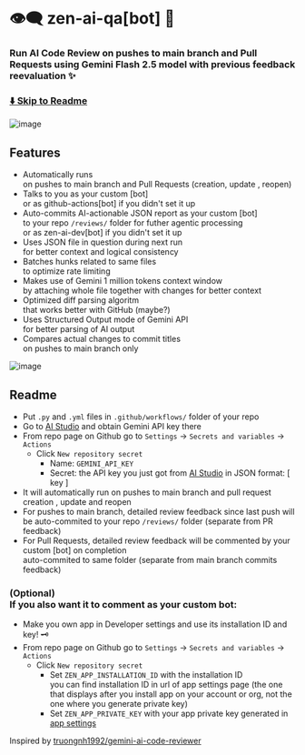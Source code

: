 # 👁️‍🗨️ zen-ai-qa[bot] 👀

### Run AI Code Review on pushes to main branch and Pull Requests using Gemini Flash 2.5 model with previous feedback reevaluation ✨

### [⬇️ Skip to Readme](#readme)

![image](https://github.com/user-attachments/assets/a3c2b16f-7339-4b25-bb14-ccb291b2fcc0)

## Features
- Automatically runs <br> on pushes to main branch and Pull Requests (creation, update , reopen)
- Talks to you as your custom [bot] <br> or as github-actions[bot] if you didn't set it up
- Auto-commits AI-actionable JSON report as your custom [bot] <br> to your repo `/reviews/` folder for futher agentic processing <br> or as zen-ai-dev[bot] if you didn't set it up
- Uses JSON file in question during next run <br> for better context and logical consistency
- Batches hunks related to same files <br> to optimize rate limiting
- Makes use of Gemini 1 million tokens context window <br> by attaching whole file together with changes for better context
- Optimized diff parsing algoritm <br> that works better with GitHub (maybe?)
- Uses Structured Output mode of Gemini API <br> for better parsing of AI output
- Compares actual changes to commit titles <br> on pushes to main branch only

![image](https://github.com/user-attachments/assets/64436b3d-4166-4ae5-be0e-6320088981c4)

## Readme
- Put `.py` and `.yml` files in `.github/workflows/` folder of your repo
- Go to [AI Studio](https://aistudio.google.com/apikey) and obtain Gemini API key there
- From repo page on Github go to `Settings` -> `Secrets and variables` -> `Actions`
  - Click `New repository secret`
    - Name: `GEMINI_API_KEY`
    - Secret: the API key you just got from [AI Studio](https://aistudio.google.com/apikey) in JSON format: [ key ]
- It will automatically run on pushes to main branch and pull request creation , update and reopen
- For pushes to main branch, detailed review feedback since last push will be auto-commited to your repo `/reviews/` folder (separate from PR feedback)
- For Pull Requests, detailed review feedback will be commented by your custom [bot] on completion <br> auto-commited to same folder (separate from main branch commits feedback)
### (Optional) <br> If you also want it to comment as your custom bot:
- Make you own app in Developer settings and use its installation ID and key! 🗝️
- From repo page on Github go to `Settings` -> `Secrets and variables` -> `Actions`
  - Click `New repository secret`
    - Set `ZEN_APP_INSTALLATION_ID` with the installation ID <br> you can find installation ID in url of app settings page (the one that displays after you install app on your account or org, not the one where you generate private key)
    - Set `ZEN_APP_PRIVATE_KEY` with your app private key generated in [app settings](https://github.com/settings/apps/)

Inspired by [truongnh1992/gemini-ai-code-reviewer](https://github.com/truongnh1992/gemini-ai-code-reviewer)

